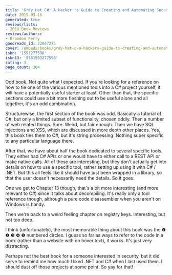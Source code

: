 ```yaml
---
title: 'Gray Hat C#: A Hacker''s Guide to Creating and Automating Security Tools'
date: 2019-03-16
generated: true
reviews/lists:
- 2019 Book Reviews
reviews/authors:
- Brandon Perry
goodreads_id: 32847275
cover: /embeds/books/gray-hat-c-a-hackers-guide-to-creating-and-automating-security-tools.jpg
isbn: '1593277598'
isbn13: '9781593277598'
rating: 3
page_count: 304
---
```

Odd book. Not quite what I expected. If you're looking for a reference on how to tie one of the various mentioned tools into a C# project yourself, it will have a potentially useful starter at least. Other than that, the specific sections could use a bit more fleshing out to be useful alone and all together, it's an odd combination.  

Structurewise, the first section of the book was odd. Basically a tutorial of C#, but only a limited subset of functionality, chosen oddly. Then a number of web related things. Sure. Weird, but fair enough. Then we have SQL injections and XSS, which are discussed in more depth other places. Yes, this book ties them to C#, but it's string processing. Nothing super specific to any particular language there.  

<!--more-->

After that, we have about half the book dedicated to several specific tools. They either had C# APIs or one would have to either call to a REST API or make native calls. All of these are interesting, but they don't actually get into details on how to use a specific tool, rather setting up using it with C# / .NET. But this all feels like it should have just been wrapped in a library, so that the user doesn't necessarily need the details. So it goes.  

One we get to Chapter 13 though, that's a bit more interesting (and more relevant to C#) since it talks about decompiling. It's really only a tool reference though, although a pure code disassembler when you aren't on Windows is handy.  

Then we're back to a weird feeling chapter on registry keys. Interesting, but not too deep.  

I think (unfortunately), the most memorable thing about this book was the ❶ ❷ ❸ ❹ ❺ numbered circles. I guess so far as ways to refer to the code in a book (rather than a website with on hover text), it works. It's just very distracting.  

Perhaps not the best book for a someone interested in security, but it did serve to remind me how much I liked .NET and C# when I last used them. I should dust off those projects at some point. So yay for that!